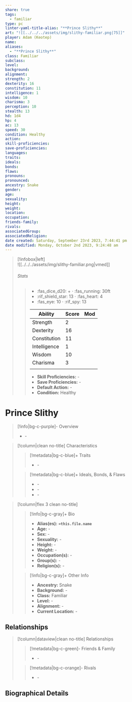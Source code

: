 ```yaml
---
share: true
tags:
  - familiar
type: pc
linter-yaml-title-alias: "**Prince Slithy**"
art: "![[../../../assets/img/slithy-familiar.png|75]]"
player: Adam (Keotep)
name: 
aliases:
  - "**Prince Slithy**"
class: Familiar
subclass: 
level: 
background: 
alignment: 
strength: 2
dexterity: 16
constitution: 11 
intelligence: 1
wisdom: 10
charisma: 3
perception: 10 
stealth: 13
hd: 1d4
hp: 4
ac: 13
speed: 30 
condition: Healthy 
action: 
skill-proficiencies: 
save-proficiencies: 
languages: 
traits: 
ideals: 
bonds: 
flaws: 
pronouns: 
pronounced: 
ancestry: Snake
gender: 
age: 
sexuality: 
height: 
weight: 
location: 
occupation: 
friends-family: 
rivals: 
associatedGroup: 
associatedReligion:
date created: Saturday, September 23rd 2023, 7:44:41 pm
date modified: Monday, October 2nd 2023, 9:24:48 am
---
```


>[!infobox|left]  
>![[../../../assets/img/slithy-familiar.png|vmed]]
>###### Stats
> > - :fas_dice_d20: \+ ⋅ :fas_running: 30ft
> > - :rif_shield_star: 13 ⋅ :fas_heart: 4
> > - :fas_eye: 10 ⋅ :rif_spy: 13
> >
> > | Ability      | Score                | Mod                                        |
> > |--------------|----------------------|--------------------------------------------|
> > | Strength     | 2     |      |
> > | Dexterity    | 16    |     |
> > | Constitution | 11 |  |
> > | Intelligence | 1 |  |
> > | Wisdom       | 10       |        |
> > | Charisma     | 3     |      |
> > ||||
> >  - **Skill Proficiencies:** \-
> >  - **Save Proficiencies:** \-
> >  - **Default Action:** \-
> >  -  **Condition:** Healthy

# **Prince Slithy**
>[!info|bg-c-purple]- Overview
> - \-

>[!column|clean no-title] Characteristics
>> [!metadata|bg-c-blue]+ Traits
>> - \-
>
>> [!metadata|bg-c-blue]+ Ideals, Bonds, & Flaws
>> -  \-
>> -  \-
>> -  \-
 
>[!column|flex 3 clean no-title]
>> [!info|bg-c-gray]+ Bio
>> - **Alias(es):** **`=this.file.name`** 
>> - **Age:**  \- 
>> - **Sex:**  \- 
>> - **Sexuality:**  \- 
>> - **Height:**  \- 
>> - **Weight:**  \- 
>> - **Occupation(s):**  \- 
>> - **Group(s):**  \- 
>> - **Religion(s):**  \- 
>
>> [!info|bg-c-gray]+ Other Info 
>> - **Ancestry:**  Snake
>> - **Background:** \-
>> - **Class:** Familiar
>> - **Level:** \-
>> - **Alignment:** \-
>> - **Current Location:**  \- 

## Relationships
>[!column|dataview|clean no-title] Relationships
>> [!metadata|bg-c-green]- Friends & Family
>> - \-
>
>> [!metadata|bg-c-orange]- Rivals
>> - \-


## Biographical Details

